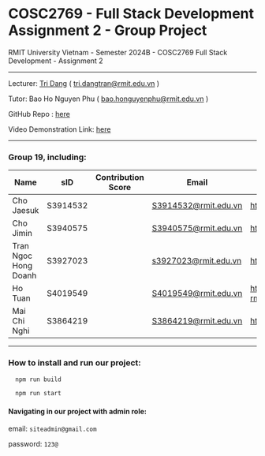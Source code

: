 # COSC2769 - Full Stack Development Assignment 2 - Group Project

RMIT University Vietnam - Semester 2024B - COSC2769 Full Stack Development - Assignment 2
***
Lecturer: [Tri Dang](https://github.com/TriDang) ( tri.dangtran@rmit.edu.vn )

Tutor: Bao Ho Nguyen Phu ( bao.honguyenphu@rmit.edu.vn )

GitHub Repo : [here](https://github.com/tuan-ho-rmit/-cosc2769-asm2)

Video Demonstration Link: [here]()

***

### Group 19, including:

| Name                 | sID      | Contribution Score | Email                | Github                          |
|----------------------|----------|--------------------|----------------------|---------------------------------|
| Cho Jaesuk           | S3914532 |                    | S3914532@rmit.edu.vn | https://github.com/ChoJaesuk    |
| Cho Jimin            | S3940575 |                    | S3940575@rmit.edu.vn | https://github.com/Jimin76      |
| Tran Ngoc Hong Doanh | S3927023 |                    | s3927023@rmit.edu.vn | https://github.com/yoantran     |
| Ho Tuan              | S4019549 |                    | S4019549@rmit.edu.vn | https://github.com/tuan-ho-rmit |
| Mai Chi Nghi         | S3864219 |                    | S3864219@rmit.edu.vn | https://github.com/chinghi      |

***

### How to install and run our project:

```bash
  npm run build
```

```bash
  npm run start
```

#### Navigating in our project with admin role:

email: ```siteadmin@gmail.com```

password: ```123@```